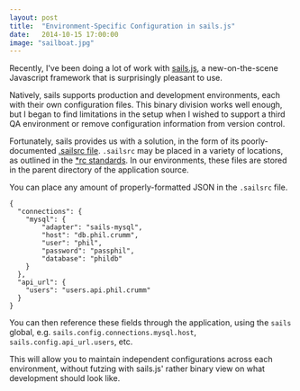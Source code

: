 ```yaml
---
layout: post
title:  "Environment-Specific Configuration in sails.js"
date:   2014-10-15 17:00:00
image: "sailboat.jpg"
---
```


Recently, I've been doing a lot of work with [sails.js](http://sailsjs.org/#/), a new-on-the-scene Javascript framework that is surprisingly pleasant to use.

Natively, sails supports production and development environments, each with their own configuration files. This binary division works well enough, but I began to find limitations in the setup when I wished to support a third QA environment or remove configuration information from version control.

Fortunately, sails provides us with a solution, in the form of its poorly-documented [.sailsrc file](http://sailsjs.org/#/documentation/concepts/Configuration/usingsailsrcfiles.html). `.sailsrc` may be placed in a variety of locations, as outlined in the [*rc standards](https://github.com/dominictarr/rc#standards). In our environments, these files are stored in the parent directory of the application source.

You can place any amount of properly-formatted JSON in the `.sailsrc` file.

    {
      "connections": {
        "mysql": {
            "adapter": "sails-mysql",
            "host": "db.phil.crumm",
            "user": "phil",
            "password": "passphil",
            "database": "phildb"
        }
      },
      "api_url": {
        "users": "users.api.phil.crumm"
      }
    }

You can then reference these fields through the application, using the `sails` global, e.g. `sails.config.connections.mysql.host`, `sails.config.api_url.users`, etc.

This will allow you to maintain independent configurations across each environment, without futzing with sails.js' rather binary view on what development should look like.